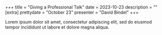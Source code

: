 +++
title = "Giving a Professional Talk"
date = 2023-10-23
description = ""
[extra]
prettydate = "October 23"
presenter = "David Bindel"
+++

Lorem ipsum dolor sit amet, consectetur adipiscing elit, sed do eiusmod tempor incididunt ut labore et dolore magna aliqua.
